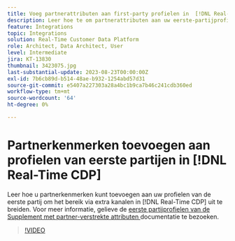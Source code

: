 ```yaml
---
title: Voeg partnerattributen aan first-party profielen in  [!DNL Real-Time CDP] toe
description: Leer hoe te om partnerattributen aan uw eerste-partijprofielen toe te voegen om het bereik door extra kanalen in  [!DNL Real-Time CDP] uit te breiden.
feature: Integrations
topic: Integrations
solution: Real-Time Customer Data Platform
role: Architect, Data Architect, User
level: Intermediate
jira: KT-13830
thumbnail: 3423075.jpg
last-substantial-update: 2023-08-23T00:00:00Z
exl-id: 7b6cb89d-b514-48ae-b932-1254abd57d31
source-git-commit: e5407a227303a28a4bc1b9ca7b46c241cdb360ed
workflow-type: tm+mt
source-wordcount: '64'
ht-degree: 0%

---
```


# Partnerkenmerken toevoegen aan profielen van eerste partijen in [!DNL Real-Time CDP]

Leer hoe u partnerkenmerken kunt toevoegen aan uw profielen van de eerste partij om het bereik via extra kanalen in [!DNL Real-Time CDP] uit te breiden. Voor meer informatie, gelieve de [ eerste partijprofielen van de Supplement met partner-verstrekte attributen ](https://experienceleague.adobe.com/docs/experience-platform/rtcdp/use-cases/partner-data/supplement-first-party-profiles.html) documentatie te bezoeken.

>[!VIDEO](https://video.tv.adobe.com/v/3423075/?learn=on)
